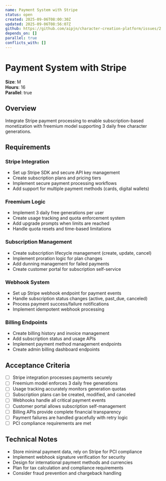 ```yaml
---
name: Payment System with Stripe
status: open
created: 2025-09-06T08:00:30Z
updated: 2025-09-06T08:56:07Z
github: https://github.com/aipjn/character-creation-platform/issues/2
depends_on: []
parallel: true
conflicts_with: []
---
```


# Payment System with Stripe

**Size**: M  
**Hours**: 16  
**Parallel**: true

## Overview

Integrate Stripe payment processing to enable subscription-based monetization with freemium model supporting 3 daily free character generations.

## Requirements

### Stripe Integration
- Set up Stripe SDK and secure API key management
- Create subscription plans and pricing tiers
- Implement secure payment processing workflows
- Add support for multiple payment methods (cards, digital wallets)

### Freemium Logic
- Implement 3 daily free generations per user
- Create usage tracking and quota enforcement system
- Add upgrade prompts when limits are reached
- Handle quota resets and time-based limitations

### Subscription Management
- Create subscription lifecycle management (create, update, cancel)
- Implement proration logic for plan changes
- Add dunning management for failed payments
- Create customer portal for subscription self-service

### Webhook System
- Set up Stripe webhook endpoint for payment events
- Handle subscription status changes (active, past_due, canceled)
- Process payment success/failure notifications
- Implement idempotent webhook processing

### Billing Endpoints
- Create billing history and invoice management
- Add subscription status and usage APIs
- Implement payment method management endpoints
- Create admin billing dashboard endpoints

## Acceptance Criteria

- [ ] Stripe integration processes payments securely
- [ ] Freemium model enforces 3 daily free generations
- [ ] Usage tracking accurately monitors generation quotas
- [ ] Subscription plans can be created, modified, and canceled
- [ ] Webhooks handle all critical payment events
- [ ] Customer portal allows subscription self-management
- [ ] Billing APIs provide complete financial transparency
- [ ] Payment failures are handled gracefully with retry logic
- [ ] PCI compliance requirements are met

## Technical Notes

- Store minimal payment data, rely on Stripe for PCI compliance
- Implement webhook signature verification for security
- Design for international payment methods and currencies
- Plan for tax calculation and compliance requirements
- Consider fraud prevention and chargeback handling
